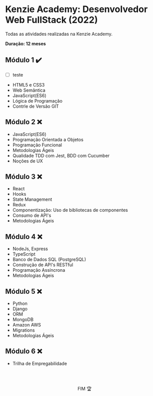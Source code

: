 # Kenzie Academy: Desenvolvedor Web FullStack (2022)

Todas as atividades realizadas na Kenzie Academy.

**Duração: 12 meses**

<h2>Módulo 1 ✔️</h2>

- [ ] teste

<ul>
  <li>HTML5 e CSS3</li>
  <li>Web Semântica</li>
  <li>JavaScript(ES6)</li>
  <li>Lógica de Programação</li>
  <li>Contrle de Versão GIT</li>
</ul>


<h2>Módulo 2 ❌</h2>

<ul>
  <li>JavaScript(ES6)</li>
  <li>Programação Orientada a Objetos</li>
  <li>Programação Funcional</li>
  <li>Metodologias Ágeis</li>
  <li>Qualidade TDD com Jest, BDD com Cucumber</li>
  <li>Noções de UX</li>
</ul>


<h2>Módulo 3 ❌</h2>

<ul>
  <li>React</li>
  <li>Hooks</li>
  <li>State Management</li>
  <li>Redux</li>
  <li>Componentização: Uso de bibliotecas de componentes</li>
  <li>Consumo de API's</li>
  <li>Metodologias Ágeis</li>
</ul>

<h2>Módulo 4 ❌</h2>

<ul>
  <li>NodeJs, Express</li>
  <li>TypeScript</li>
  <li>Banco de Dados SQL (PostgreSQL)</li>
  <li>Construção de API's RESTful</li>
  <li>Programação Assíncrona</li>
  <li>Metodologias Ágeis</li>
</ul>

<h2>Módulo 5 ❌</h2>

<ul>
  <li>Python</li>
  <li>Django</li>
  <li>ORM</li>
  <li>MongoDB</li>
  <li>Amazon AWS</li>
  <li>Migrations</li>
  <li>Metodologias Ágeis</li>
</ul>


<h2>Módulo 6 ❌</h2>

<ul>
  <li>Trilha de Empregabilidade</li>
</ul>

<br><br>

<p align="center">FIM 🏆</p>
